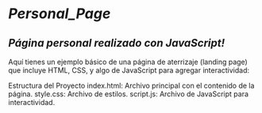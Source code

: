 # **_Personal_Page_**

## **_Página personal realizado con JavaScript!_**
Aquí tienes un ejemplo básico de una página de aterrizaje (landing page) que incluye HTML, CSS, y algo de JavaScript para agregar interactividad:

Estructura del Proyecto
index.html: Archivo principal con el contenido de la página.
style.css: Archivo de estilos.
script.js: Archivo de JavaScript para interactividad.
